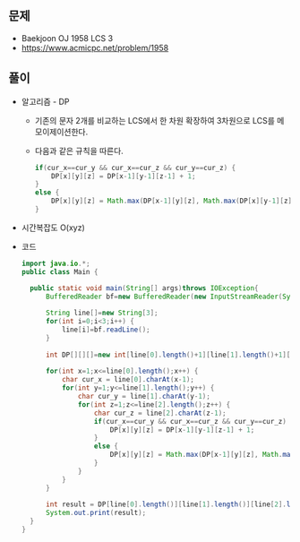 문제
-----

+ Baekjoon OJ 1958 LCS 3
+ https://www.acmicpc.net/problem/1958

풀이 
------

+ 알고리즘 - DP

  - 기존의 문자 2개를 비교하는 LCS에서 한 차원 확장하여 3차원으로 LCS를 메모이제이션한다.

  - 다음과 같은 규칙을 따른다.

    ```java
    if(cur_x==cur_y && cur_x==cur_z && cur_y==cur_z) {
    	DP[x][y][z] = DP[x-1][y-1][z-1] + 1;
    }
    else {
    	DP[x][y][z] = Math.max(DP[x-1][y][z], Math.max(DP[x][y-1][z], DP[x][y][z-1]));
    }
    ```

    



+ 시간복잡도 O(xyz)



+ 코드

  ``` java
  import java.io.*;
  public class Main {
  
  	public static void main(String[] args)throws IOException{
  		BufferedReader bf=new BufferedReader(new InputStreamReader(System.in));
  		
  		String line[]=new String[3];
  		for(int i=0;i<3;i++) {
  			line[i]=bf.readLine();
  		}
  		
  		int DP[][][]=new int[line[0].length()+1][line[1].length()+1][line[2].length()+1];
  		
  		for(int x=1;x<=line[0].length();x++) {
  			char cur_x = line[0].charAt(x-1);
  			for(int y=1;y<=line[1].length();y++) {
  				char cur_y = line[1].charAt(y-1);
  				for(int z=1;z<=line[2].length();z++) {
  					char cur_z = line[2].charAt(z-1);
  					if(cur_x==cur_y && cur_x==cur_z && cur_y==cur_z) {
  						DP[x][y][z] = DP[x-1][y-1][z-1] + 1;
  					}
  					else {
  						DP[x][y][z] = Math.max(DP[x-1][y][z], Math.max(DP[x][y-1][z], DP[x][y][z-1]));
  					}
  				}
  			}
  		}
  		
  		int result = DP[line[0].length()][line[1].length()][line[2].length()];
  		System.out.print(result);
  	}
  }
  
  ```
